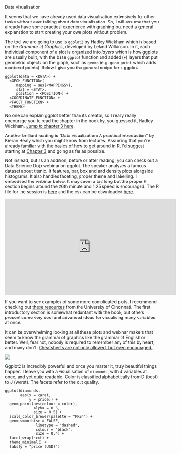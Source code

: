 
Data visualisation

It seems that we have already used data visualisation extensively for other tasks without ever talking about data visualisation. So, I will assume that you already have some practical experience with graphing but need a general explanation to start creating your own plots without problem. 

The tool we are going to use is `ggplot2` by Hadley Wickham which is based on the _Grammar of Graphics_, developed by Leland Wilkinson. In it, each individual component of a plot is organized into _layers_ which is how ggplots are usually built, with the base `ggplot` function and added (`+`) layers that put geometric objects on the graph, such as `geoms` (e.g. `geom_point` which adds scattered points). Below I give you the general recipe for a ggplot.  
```
ggplot(data = <DATA>) + 
  <GEOM_FUNCTION>(
     mapping = aes(<MAPPINGS>),
     stat = <STAT>, 
     position = <POSITION>) +
  <COORDINATE_FUNCTION> +
  <FACET_FUNCTION> +
  <THEME>
```
No one can explain ggplot better than its creator, so I really really encourage you to read the chapter in the book by, you guessed it, Hadley Wickham. [Jump to chapter 3 here](https://r4ds.had.co.nz/data-visualisation.html). 

Another brilliant reading is "Data visualization: A practical introduction" by Kieran Healy which you might know from lectures. Assuming that you're already familiar with the basics of how to get around in R, I'd suggest starting at [Chapter 3](https://socviz.co/makeplot.html#makeplot) and going as far as possible.

Not instead, but as an addition, before or after reading, you can check out a Data Science Dojo webinar on ggplot. The speaker analyzes a famous dataset about titanic. It features, bar, box and and density plots alongside histograms. It also handles faceting, proper theme and labelling. I embedded the webinar below. It may seem a tad long but the proper R section begins around the 26th minute and 1.25 speed is encouraged. The R file for the session is [here](https://code.datasciencedojo.com/datasciencedojo/tutorials/blob/master/Introduction%20to%20Data%20Visualization%20with%20R%20and%20ggplot2/Data%20Visualization%20with%20ggplot2.R) and the csv can be downloaded [here](https://www.kaggle.com/hesh97/titanicdataset-traincsv).

<iframe width="560" height="315" src="https://www.youtube.com/embed/49fADBfcDD4?start=1615" frameborder="0" allow="accelerometer; autoplay; encrypted-media; gyroscope; picture-in-picture" allowfullscreen></iframe>

If you want to see examples of some more complicated plots, I recommend checking out [these resources](http://uc-r.github.io/ggplot) from the University of Cincinnati. The first introductory section is somewhat reduntant with the book, but others present some very cool and advanced ideas for visualising many variables at once.

It can be overwhelming looking at all these plots and webinar makers that seem to know the grammar of graphics like the grammar of English or better. Well, fear not, nobody is required to remember any of this by heart, and many don't. [Cheatsheets are not only allowed, but even encouraged.](https://rstudio.com/wp-content/uploads/2015/03/ggplot2-cheatsheet.pdf).

![](images/Ggplotcheat.png)

Ggplot2 is incredibly powerful and once you master it, truly beautiful things happen. I leave you with a visualisation of `diamonds`, with 4 variables at once, and yet quite readable. Color is classified alphabetically from D (best) to J (worst). The facets refer to the cut quality.
```{r warning=FALSE, message=FALSE}
ggplot(diamonds,
       aes(x = carat,
           y = price)) +
  geom_point(aes(colour = color),
             alpha = 0.5,
             size = 0.5) +
  scale_color_brewer(palette = "PRGn") +
  geom_smooth(se = FALSE,
              linetype = "dashed",
              colour = "black",
              size = 0.4) +
  facet_wrap(~cut) +
  theme_minimal() +
  labs(y = "price (USD)")

```
  
